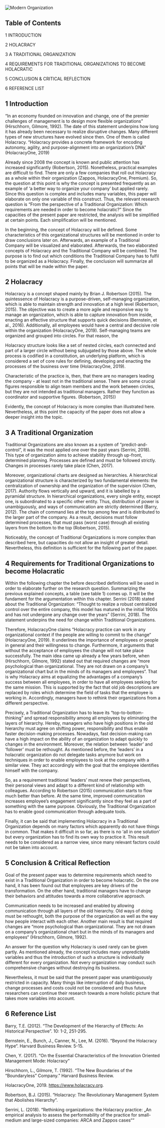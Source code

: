 ![Modern Organization](Picture_Website.jpg)
## Table of Contents
1 INTRODUCTION

2 HOLACRACY

3 A TRADITIONAL ORGANIZATION

4 REQUIREMENTS FOR TRADITIONAL ORGANIZATIONS TO BECOME HOLACRATIC

5 CONCLUSION & CRITICAL REFLECTION

6 REFERENCE LIST


## **1 Introduction**

“In an economy founded on innovation and change, one of the premier challenges of management is to design more flexible organizations” (Hirschhorn, Gilmore, 1992). The date of this statement underpins how long it has already been necessary to realize disruptive changes. Many different types of new structures have evolved since then. One of them is called Holacracy. “Holacracy provides a concrete framework for encoding autonomy, agility, and purpose-alignment into an organization’s DNA” (HolacracyOne, 2019)

Already since 2008 the concept is known and public attention has increased significantly (Robertson, 2015). Nonetheless, practical examples are difficult to find. There are only a few companies that roll out Holacracy as a whole within their organization (Zappos, HolacracyOne, Premium). So, the question at this point is why the concept is presented frequently as an example of ‘a better way to organize your company’ but applied rarely. 
Since this question is complex and includes many variables, this paper will elaborate on only one variable of this construct. Thus, the relevant research question is “From the perspective of a Traditional Organization: Which requirements are needed in order to become holacratic?” Since the capacities of the present paper are restricted, the analysis will be simplified at certain points. Each simplification will be mentioned. 

In the beginning, the concept of Holacracy will be defined. Some characteristics of this organizational structures will be mentioned in order to draw conclusions later on. Afterwards, an example of a Traditional Company will be visualized and elaborated. Afterwards, the two elaborated concepts of Holacracy and the Traditional Company will be combined. The purpose is to find out which conditions the Traditional Company has to fulfil to be organized as a Holacracy. Finally, the conclusion will summarize all points that will be made within the paper. 

## **2 Holacracy**

Holacracy is a concept shaped mainly by Brian J. Robertson (2015). The quintessence of Holacracy is a purpose-driven, self-managing organization, which is able to maintain strength and innovation at a high level (Robertson, 2015). The objective was to create a more agile and responsive way to manage an organization, which is able to capture innovation from inside, enacting an effective structure that supports quick decisions (Bernstein, et al., 2016). Additionally, all employees would have a central and decisive role within the organization (HolacracyOne, 2019). Self-managing teams are organized and grouped into circles. For that reason, the 

Holacracy structure looks like a set of nested circles, each connected and part of a larger circle without being subjugated by those above.
The whole process is codified in a constitution, an underlying platform, which is considered a set of core rules for defining, developing and enacting the processes of the business over time (HolacracyOne, 2019). 

Characteristic of the practice is, then, that there are no managers leading the company - at least not in the traditional sense. There are some crucial figures responsible to align team members and the work between circles, but they are not intended as traditional managers. Rather they function as coordinator and supportive figures. (Robertson, 2015)) 

Evidently, the concept of Holacracy is more complex than illustrated here. Nevertheless, at this point the capacity of the paper does not allow a deeper insight into the topic. 


## **3 A Traditional Organization**
Traditional Organizations are also known as a system of “predict-and-control”, it was the most applied one over the past years (Serrini, 2018). This type of organization aims to achieve stability through up-front, determined planning. Processes are defined and must be followed strictly. Changes in processes rarely take place (Chen, 2017).

Moreover, organizational charts are designed as hierarchies. A hierarchical organizational structure is characterized by two fundamental elements: the centralization of ownership and the organization of the supervision (Chen, 2017). Authority flows vertically and upward, and it is labelled by a pyramidal structure.
In hierarchical organizations, every single entity, except one, is subordinated to a specific other entity. Thus, distribution of power is unambiguously, and ways of communication are strictly determined (Barry, 2012). The chain of command lies at the top among few and is distributed to the larger part of the company. As a result, decisions must follow determined processes, that must pass (worst case) through all existing layers from the bottom to the top (Robertson, 2015). 

Noticeably, the concept of Traditional Organizations is more complex than described here, but capacities do not allow an insight of greater detail. Nevertheless, this definition is sufficient for the following part of the paper. 

## **4 Requirements for Traditional Organizations to become Holacratic**
Within the following chapter the before described definitions will be used in order to elaborate further on the research question. Summarizing the previous explained concepts, a table (see table 1) comes up. It will be the fundament for the argumentation within this chapter. 
Serrini (2018) stated about the Traditional Organization: “Thought to realize a robust centralized control over the entire company, this model has matured in the initial 1900s and has not undergone any change over the years” (Serrini, 2018). The statement underpins the need for change within Traditional Organizations. 

Therefore, HolacracyOne claims “Holacracy practice can work in any organizational context if the people are willing to commit to the change“ (HolacracyOne, 2019). It underlines the importance of employees or people in general and their willingness to change. Furthermore, it arguments that without the acceptance of employees the change will not take place successfully. The main idea came up already a few years before, when (Hirschhorn, Gilmore, 1992) stated out that required changes are “more psychological than organizational. They are not drawn on a company’s organizational chart but in the minds of its managers and employees“. That is why Holacracy aims at equalizing the advantages of a company’s success between all employees, in order to have all employees seeking for the same mission. This is supported by the fact that old job descriptions are replaced by roles which determine the field of tasks that the employee is working in. Accordingly, managers have to rethink their organizations from a different perspective. 

Precisely, a Traditional Organization has to leave its “top-to-bottom-thinking” and spread responsibility among all employees by eliminating the layers of hierarchy. Hereby, managers who have high positions in the old hierarchy must agree on shifting power, responsibility and thus enable faster decision-making processes. Nowadays, fast decision-making can have a high impact on the ability of an organization to adapt quickly to changes in the environment. Moreover, the relation between ‘leader’ and ‘follower’ must be rethought. As mentioned before, the ‘leaders’ in a holacratic organization do not delegate tasks anymore but work on techniques in order to enable employees to look at the company with a similar view. They act accordingly with the goal that the employee identifies himself with the company.

So, as a requirement traditional ‘leaders’ must renew their perspectives, their personal views and adapt to a different kind of relationship with colleagues. According to Robertson (2015) communication starts to flow much better than before. At the same time, improved communication increases employee’s engagement significantly since they feel as a part of something with the same purpose. Obviously, the Traditional Organization has to enable good communication through adequate tools. 

Finally, it can be said that implementing Holacracy in a Traditional Organization depends on many factors which apparently do not have things in common. That makes it difficult in so far, as there is no ‘all in one solution’ but every organization has to find its own way to practice it. This result needs to be considered as a narrow view, since many relevant factors could not be taken into account. 

## **5 Conclusion & Critical Reflection**
Goal of the present paper was to determine requirements which need to exist in a Traditional Organization in order to become holacratic. On the one hand, it has been found out that employees are key drivers of the transformation. On the other hand, traditional managers have to change their behaviors and attitudes towards a more collaborative approach. 

Communication needs to be increased and enabled by allowing communication through all layers of the old hierarchy. Old ways of doing must be rethought, both the purpose of the organization as well as the way how people interact with each other. Another main result is that required changes are “more psychological than organizational. They are not drawn on a company’s organizational chart but in the minds of its managers and employees“ (Hirschhorn, Gilmore, 1992).

An answer for the question why Holacracy is used rarely can be given partly. As mentioned already, the concept includes many unpredictable variables and thus the introduction of such a structure is individually different for every organization. Not every organization may conduct such comprehensive changes without destroying its business. 

Nevertheless, it must be said that the present paper was unambiguously restricted in capacity. Many things like interruption of daily business, change processes and costs could not be considered and thus future researchers can continue their research towards a more holistic picture that takes more variables into account. 

## **6 Reference List**
Barry, T.E. (2012). “The Development of the Hierarchy of Effects: An Historical Perspective”. 10: 1-2, 251-295.

Bernstein, E., Bunch, J., Canner, N., Lee, M. (2016). “Beyond the Holacracy Hype“. Harvard Business Review. 5-15.

Chen, Y. (2017). “On the Essential Characteristics of the Innovation Oriented Management Mode: Holacracy“

Hirschhorn, L., Gilmore, T. (1992). “The New Boundaries of the “Boundaryless” Company.” Harvard Business Review. 

HolacracyOne, 2019. https://www.holacracy.org.

Robertson, B.J. (2015). “Holacracy: The Revolutionary Management System that Abolishes Hierarchy”. 

Serrini, L. (2018). “Rethinking organizations: the Holacracy practice: „An empirical analysis to assess the performability of the practice for small- medium and large-sized companies: ARCA and Zappos cases““


